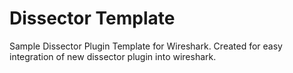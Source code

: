 # Dissector Template
Sample Dissector Plugin Template for Wireshark. Created for easy integration of new dissector plugin into wireshark.
